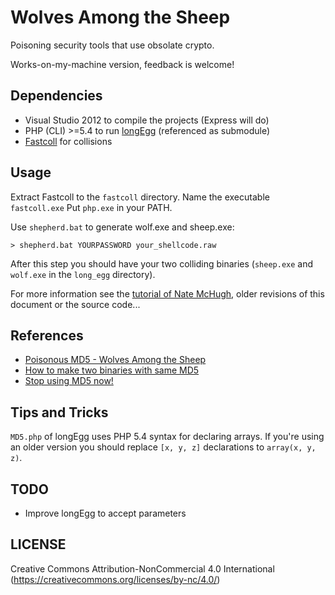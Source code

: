 Wolves Among the Sheep
======================

Poisoning security tools that use obsolate crypto.

Works-on-my-machine version, feedback is welcome!

Dependencies
------------

* Visual Studio 2012 to compile the projects (Express will do)
* PHP (CLI) >=5.4 to run [longEgg](https://github.com/natmchugh/longEgg) (referenced as submodule)
* [Fastcoll](https://www.win.tue.nl/hashclash/) for collisions

Usage
-----

Extract Fastcoll to the `fastcoll` directory. Name the executable `fastcoll.exe`
Put `php.exe` in your PATH.

Use `shepherd.bat` to generate wolf.exe and sheep.exe:

```
> shepherd.bat YOURPASSWORD your_shellcode.raw
```

After this step you should have your two colliding binaries (`sheep.exe` and `wolf.exe` in the `long_egg` directory).

For more information see the [tutorial of Nate McHugh](http://natmchugh.blogspot.co.uk/2015/05/how-to-make-two-binaries-with-same-md5.html), older revisions of this document or the source code...

References
----------

* [Poisonous MD5 - Wolves Among the Sheep](http://blog.silentsignal.eu/2015/05/29/poisonous-md5-wolves-among-the-sheep/)
* [How to make two binaries with same MD5](http://natmchugh.blogspot.co.uk/2015/05/how-to-make-two-binaries-with-same-md5.html)
* [Stop using MD5 now!](http://jumpespjump.blogspot.hu/2014/03/stop-using-md-5-now.html)

Tips and Tricks
---------------

`MD5.php` of longEgg uses PHP 5.4 syntax for declaring arrays. If you're using an older version you should replace `[x, y, z]` declarations to `array(x, y, z)`.

TODO
----

* Improve longEgg to accept parameters

LICENSE
-------

Creative Commons Attribution-NonCommercial 4.0 International (https://creativecommons.org/licenses/by-nc/4.0/)
